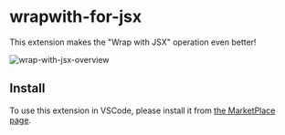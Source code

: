 # wrapwith-for-jsx

This extension makes the "Wrap with JSX" operation even better!

![wrap-with-jsx-overview](https://user-images.githubusercontent.com/65275342/179900980-345d109c-487f-4f5e-8178-26c4e5368c49.gif)

## Install

To use this extension in VSCode, please install it from [the MarketPlace page](https://marketplace.visualstudio.com/items?itemName=7wataaa.wrapwith-for-jsx 'https://marketplace.visualstudio.com/items?itemName=7wataaa.wrapwith-for-jsx').
